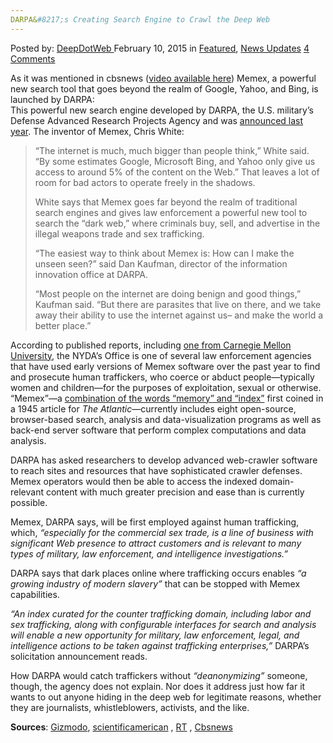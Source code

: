 ```yaml
---
DARPA&#8217;s Creating Search Engine to Crawl the Deep Web
---
```

<article class="post-listing post-9020 post type-post status-publish format-standard has-post-thumbnail hentry  tag-crawl tag-creating tag-dark tag-darpas tag-engine tag-net tag-search">
<div class="post-inner">
<span>Posted by: <a href="https://www.deepdotweb.com/author/admin/" title="">DeepDotWeb </a></span>
<span>February 10, 2015</span>
<span>in <a href="https://www.deepdotweb.com/category/deepdot-news/" rel="category tag">Featured</a>, <a href="https://www.deepdotweb.com/category/news-updates/" rel="category tag">News Updates</a></span>
<span><a href="https://www.deepdotweb.com/2015/02/10/darpas-creating-search-engine-crawl-deep-web/#comments">4 Comments</a></span>


<p>As it was mentioned in cbsnews (<a href="http://www.cbsnews.com/news/new-search-engine-exposes-the-dark-web/" target="_blank">video available here</a>) Memex, a powerful new search tool that goes beyond the realm of Google, Yahoo, and Bing, is launched by DARPA:<br />
    This powerful new search engine developed by DARPA, the U.S. military&#8217;s Defense Advanced Research Projects Agency and was <a href="http://www.darpa.mil/newsevents/releases/2014/02/09.aspx" target="_blank">announced last year</a>. The inventor of Memex, Chris White:</p>
<blockquote><p>&#8220;The internet is much, much bigger than people think,&#8221; White said. &#8220;By some estimates Google, Microsoft Bing, and Yahoo only give us access to around 5% of the content on the Web.&#8221; That leaves a lot of room for bad actors to operate freely in the shadows.</p>
<p>White says that Memex goes far beyond the realm of traditional search engines and gives law enforcement a powerful new tool to search the &#8220;dark web,&#8221; where criminals buy, sell, and advertise in the illegal weapons trade and sex trafficking.</p>
<p>&#8220;The easiest way to think about Memex is: How can I make the unseen seen?&#8221; said Dan Kaufman, director of the information innovation office at DARPA.</p>
<p>&#8220;Most people on the internet are doing benign and good things,&#8221; Kaufman said. &#8220;But there are parasites that live on there, and we take away their ability to use the internet against us&#8211; and make the world a better place.&#8221;</p></blockquote>
<p>According to published reports, including <a href="http://www.cmu.edu/news/stories/archives/2015/january/detecting-sex-traffickers.html">one from Carnegie Mellon University</a>, the NYDA’s Office is one of several law enforcement agencies that have used early versions of Memex software over the past year to find and prosecute human traffickers, who coerce or abduct people—typically women and children—for the purposes of exploitation, sexual or otherwise. “Memex”—a <a href="http://www.theatlantic.com/magazine/archive/1945/07/as-we-may-think/303881/?single_page=true">combination of the words “memory” and “index”</a> first coined in a 1945 article for <em>The Atlantic</em>—currently includes eight open-source, browser-based search, analysis and data-visualization programs as well as back-end server software that perform complex computations and data analysis.</p>
<p>DARPA has asked researchers to develop advanced web-crawler software to reach sites and resources that have sophisticated crawler defenses. Memex operators would then be able to access the indexed domain-relevant content with much greater precision and ease than is currently possible.</p>
<p>Memex, DARPA says, will be first employed against human trafficking, which, <em>“especially for the commercial sex trade, is a line of business with significant Web presence to attract customers and is relevant to many types of military, law enforcement, and intelligence investigations.”</em></p>
<p>DARPA says that dark places online where trafficking occurs enables <em>“a growing industry of modern slavery”</em> that can be stopped with Memex capabilities.</p>
<p><em>“An index curated for the counter trafficking domain, including labor and sex trafficking, along with configurable interfaces for search and analysis will enable a new opportunity for military, law enforcement, legal, and intelligence actions to be taken against trafficking enterprises,”</em> DARPA’s solicitation announcement reads.</p>
<p>How DARPA would catch traffickers without <em>“deanonymizing”</em> someone, though, the agency does not explain. Nor does it address just how far it wants to out anyone hiding in the deep web for legitimate reasons, whether they are journalists, whistleblowers, activists, and the like.</p>
<p><strong>Sources</strong>: <a href="http://gizmodo.com/deep-web-search-engine-memex-fights-crime-a-bit-like-mi-1684674056" target="_blank">Gizmodo</a>, <a href="http://www.scientificamerican.com/article/human-traffickers-caught-on-hidden-internet/" target="_blank">scientificamerican</a> , <a href="http://rt.com/usa/darpa-internet-search-engine-788/" target="_blank">RT</a> , <a href="http://www.cbsnews.com/news/new-search-engine-exposes-the-dark-web/" target="_blank">Cbsnews</a></p>
<p>&nbsp;</p>
</div>
<span style="display:none"><a href="https://www.deepdotweb.com/tag/crawl/" rel="tag">crawl</a> <a href="https://www.deepdotweb.com/tag/creating/" rel="tag">creating</a> <a href="https://www.deepdotweb.com/tag/dark/" rel="tag">dark</a> <a href="https://www.deepdotweb.com/tag/darpas/" rel="tag">darpas</a> <a href="https://www.deepdotweb.com/tag/engine/" rel="tag">engine</a> <a href="https://www.deepdotweb.com/tag/net/" rel="tag">net</a> <a href="https://www.deepdotweb.com/tag/search/" rel="tag">search</a></span> <span style="display:none" class="updated">2015-02-10</span>
<div style="display:none" class="vcard author" itemprop="author" itemscope itemtype="http://schema.org/Person"><strong class="fn" itemprop="name">